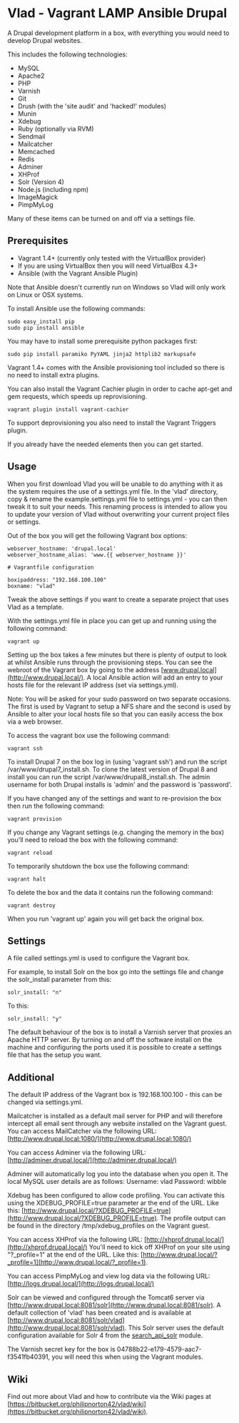 Vlad - Vagrant LAMP Ansible Drupal
==================================

A Drupal development platform in a box, with everything you would need to develop Drupal websites.

This includes the following technologies:

* MySQL
* Apache2
* PHP
* Varnish
* Git
* Drush (with the 'site audit' and 'hacked!' modules)
* Munin
* Xdebug
* Ruby (optionally via RVM)
* Sendmail
* Mailcatcher
* Memcached
* Redis
* Adminer
* XHProf
* Solr (Version 4)
* Node.js (including npm)
* ImageMagick
* PimpMyLog

Many of these items can be turned on and off via a settings file.

Prerequisites
-------------

* Vagrant 1.4+ (currently only tested with the VirtualBox provider)
* If you are using VirtualBox then you will need VirtualBox 4.3+
* Ansible (with the Vagrant Ansible Plugin)

Note that Ansible doesn't currently run on Windows so Vlad will only work on Linux or OSX systems.

To install Ansible use the following commands:

    sudo easy_install pip
    sudo pip install ansible

You may have to install some prerequisite python packages first:

    sudo pip install paramiko PyYAML jinja2 httplib2 markupsafe

Vagrant 1.4+ comes with the Ansible provisioning tool included so there is no need to install extra plugins.

You can also install the Vagrant Cachier plugin in order to cache apt-get and gem requests, which speeds up reprovisioning.

    vagrant plugin install vagrant-cachier

To support deprovisioning you also need to install the Vagrant Triggers plugin.

If you already have the needed elements then you can get started.

Usage
-----

When you first download Vlad you will be unable to do anything with it as the system requires the use of a settings.yml file. In the 'vlad' directory, copy & rename the example.settings.yml file to settings.yml - you can then tweak it to suit your needs. This renaming process is intended to allow you to update your version of Vlad without overwriting your current project files or settings.

Out of the box you will get the following Vagrant box options:

    webserver_hostname: 'drupal.local'
    webserver_hostname_alias: 'www.{{ webserver_hostname }}'

    # Vagrantfile configuration

    boxipaddress: "192.168.100.100"
    boxname: "vlad"

Tweak the above settings if you want to create a separate project that uses Vlad as a template.

With the settings.yml file in place you can get up and running using the following command:

    vagrant up

Setting up the box takes a few minutes but there is plenty of output to look at whilst Ansible runs through the provisioning steps. You can see the webroot of the Vagrant box by going to the address [www.drupal.local](http://www.drupal.local/). A local Ansible action will add an entry to your hosts file for the relevant IP address (set via settings.yml).

Note: You will be asked for your sudo password on two separate occasions. The first is used by Vagrant to setup a NFS share and the second is used by Ansible to alter your local hosts file so that you can easily access the box via a web browser.

To access the vagrant box use the following command:

    vagrant ssh

To install Drupal 7 on the box log in (using 'vagrant ssh') and run the script /var/www/drupal7_install.sh. To clone the latest version of Drupal 8 and install you can run the script /var/www/drupal8_install.sh. The admin username for both Drupal installs is 'admin' and the password is 'password'.

If you have changed any of the settings and want to re-provision the box then run the following command:

    vagrant provision

If you change any Vagrant settings (e.g. changing the memory in the box) you'll need to reload the box with the following command:

    vagrant reload

To temporarily shutdown the box use the following command:

    vagrant halt

To delete the box and the data it contains run the following command:

    vagrant destroy

When you run 'vagrant up' again you will get back the original box.

Settings
--------

A file called settings.yml is used to configure the Vagrant box.

For example, to install Solr on the box go into the settings file and change the solr_install parameter from this:

    solr_install: "n"

To this:

    solr_install: "y"

The default behaviour of the box is to install a Varnish server that proxies an Apache HTTP server. By turning on and off the software install on the machine and configuring the ports used it is possible to create a settings file that has the setup you want.

Additional
----------

The default IP address of the Vagrant box is 192.168.100.100 - this can be changed via settings.yml.

Mailcatcher is installed as a default mail server for PHP and will therefore intercept all email sent through any website installed on the Vagrant guest. You can access MailCatcher via the following URL:
[http://www.drupal.local:1080/](http://www.drupal.local:1080/)

You can access Adminer via the following URL:
[http://adminer.drupal.local/](http://adminer.drupal.local/)

Adminer will automatically log you into the database when you open it. The local MySQL user details are as follows:
Username: vlad
Password: wibble

Xdebug has been configured to allow code profiling. You can activate this using the XDEBUG_PROFILE=true parameter ar the end of the URL. Like this: [http://www.drupal.local/?XDEBUG_PROFILE=true](http://www.drupal.local/?XDEBUG_PROFILE=true).
The profile output can be found in the directory /tmp/xdebug_profiles on the Vagrant guest.

You can access XHProf via the following URL:
[http://xhprof.drupal.local/](http://xhprof.drupal.local/)
You'll need to kick off XHProf on your site using "?_profile=1" at the end of the URL. Like this: [http://www.drupal.local/?_profile=1](http://www.drupal.local/?_profile=1).

You can access PimpMyLog and view log data via the following URL:
[http://logs.drupal.local/](http://logs.drupal.local/)

Solr can be viewed and configured through the Tomcat6 server via [http://www.drupal.local:8081/solr](http://www.drupal.local:8081/solr). A default collection of 'vlad' has been created and is available at [http://www.drupal.local:8081/solr/vlad](http://www.drupal.local:8081/solr/vlad). This Solr server uses the default configuration available for Solr 4 from the [search_api_solr](https://drupal.org/project/search_api_solr) module.

The Varnish secret key for the box is 04788b22-e179-4579-aac7-f3541fb40391, you will need this when using the Vagrant modules.

Wiki
----

Find out more about Vlad and how to contribute via the Wiki pages at [https://bitbucket.org/philipnorton42/vlad/wiki](https://bitbucket.org/philipnorton42/vlad/wiki).